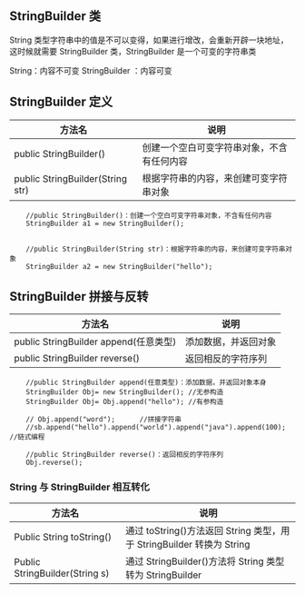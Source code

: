 ## StringBuilder 类

String 类型字符串中的值是不可以变得，如果进行增改，会重新开辟一块地址，这时候就需要 StringBuilder 类，StringBuilder 是一个可变的字符串类

String：内容不可变
StringBuilder ：内容可变

## StringBuilder 定义

| 方法名                           | 说明                                       |
| -------------------------------- | ------------------------------------------ |
| public StringBuilder()           | 创建一个空白可变字符串对象，不含有任何内容 |
| public StringBuilder(String str) | 根据字符串的内容，来创建可变字符串对象     |

        //public StringBuilder()：创建一个空白可变字符串对象，不含有任何内容
        StringBuilder a1 = new StringBuilder();


        //public StringBuilder(String str)：根据字符串的内容，来创建可变字符串对象
        StringBuilder a2 = new StringBuilder("hello");

## StringBuilder 拼接与反转

| 方法名                                | 说明                 |
| ------------------------------------- | -------------------- |
| public StringBuilder append(任意类型) | 添加数据，并返回对象 |
| public StringBuilder reverse()        | 返回相反的字符序列   |

        //public StringBuilder append(任意类型)：添加数据，并返回对象本身
        StringBuilder Obj= new StringBuilder(); //无参构造
        StringBuilder Obj= Obj.append("hello"); //有参构造

        // Obj.append("word");      //拼接字符串
        //sb.append("hello").append("world").append("java").append(100);   //链式编程

        //public StringBuilder reverse()：返回相反的字符序列
        Obj.reverse();

### String 与 StringBuilder 相互转化

| 方法名                         | 说明                                                                  |
| ------------------------------ | --------------------------------------------------------------------- |
| Public String toString()       | 通过 toString()方法返回 String 类型，用于 StringBuilder 转换为 String |
| Public StringBuilder(String s) | 通过 StringBuilder()方法将 String 类型转为 StringBuilder              |


